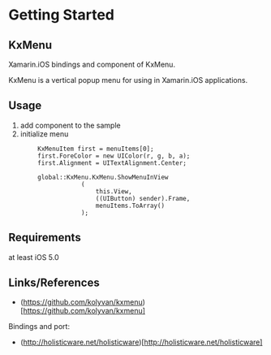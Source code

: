 # Getting Started

## KxMenu

Xamarin.iOS bindings and component of KxMenu.

KxMenu is a vertical popup menu for using in Xamarin.iOS applications.


## Usage

1.	add component to the sample				
2.	initialize menu 			
```
		KxMenuItem first = menuItems[0];
		first.ForeColor = new UIColor(r, g, b, a);
		first.Alignment	= UITextAlignment.Center;

		global::KxMenu.KxMenu.ShowMenuInView
					(
						this.View, 
						((UIButton) sender).Frame, 
						menuItems.ToArray()
					);
```




## Requirements

at least iOS 5.0 

## Links/References


*	(https://github.com/kolyvan/kxmenu)[https://github.com/kolyvan/kxmenu]


Bindings and port:

*	(http://holisticware.net/holisticware)[http://holisticware.net/holisticware]





